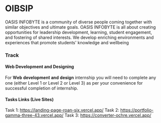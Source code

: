 # OIBSIP
OASIS INFOBYTE is a community of diverse people coming together with similar objectives and ultimate goals. 
OASIS INFOBYTE is all about creating opportunities for leadership development, learning, student engagement, and fostering of shared interests. We develop enriching environments and experiences that promote students' knowledge and wellbeing

### Track
#### Web Development and Designing
For 𝐖𝐞𝐛 𝐝𝐞𝐯𝐞𝐥𝐨𝐩𝐦𝐞𝐧𝐭 𝐚𝐧𝐝 𝐝𝐞𝐬𝐢𝐠𝐧 internship you will need to
complete any one (either Level 1 or Level 2 or Level 3) as per your
convenience for successful completion of internship.

#### Tasks Links (Live Sites)
Task 1: https://landing-page-roan-six.vercel.app/
Task 2: https://portfolio-gamma-three-43.vercel.app/
Task 3: https://converter-ochre.vercel.app/
